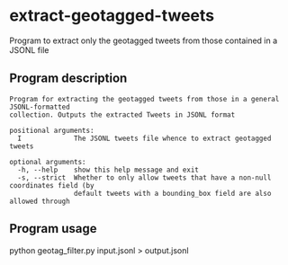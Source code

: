 # extract-geotagged-tweets
Program to extract only the geotagged tweets from those contained in a JSONL file

## Program description
```
Program for extracting the geotagged tweets from those in a general JSONL-formatted
collection. Outputs the extracted Tweets in JSONL format

positional arguments:
  I             The JSONL tweets file whence to extract geotagged tweets

optional arguments:
  -h, --help    show this help message and exit
  -s, --strict  Whether to only allow tweets that have a non-null coordinates field (by
                default tweets with a bounding_box field are also allowed through
```

## Program usage
python geotag_filter.py input.jsonl > output.jsonl
